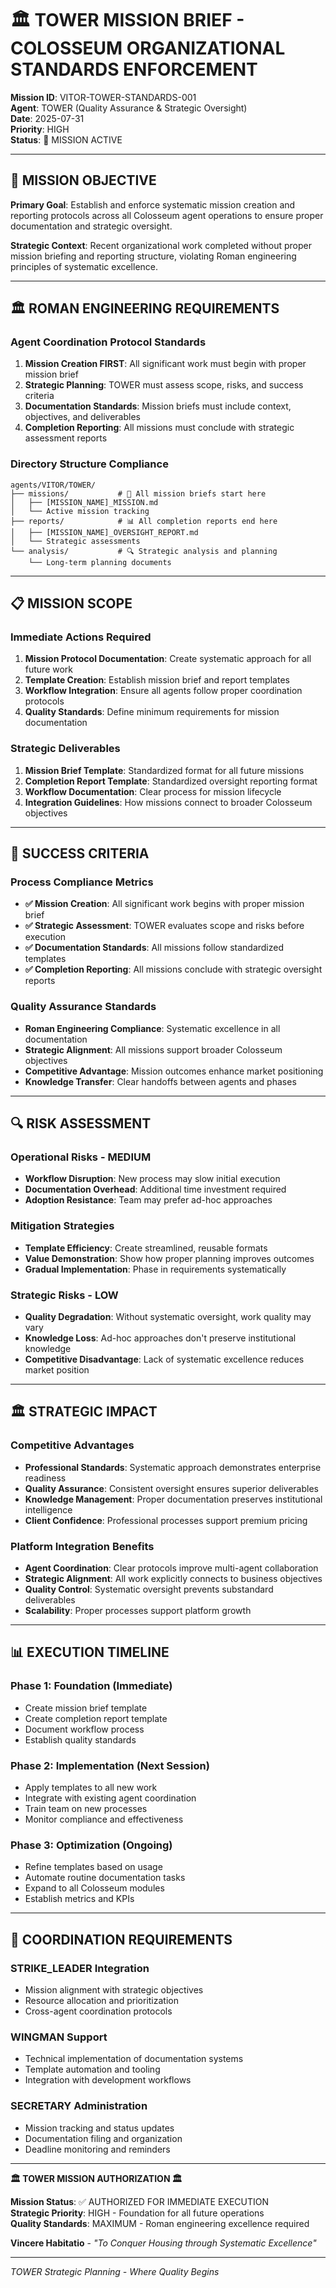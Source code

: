 # 🏛️ TOWER MISSION BRIEF - COLOSSEUM ORGANIZATIONAL STANDARDS ENFORCEMENT

**Mission ID**: VITOR-TOWER-STANDARDS-001  
**Agent**: TOWER (Quality Assurance & Strategic Oversight)  
**Date**: 2025-07-31  
**Priority**: HIGH  
**Status**: 🎯 MISSION ACTIVE

---

## 🎯 MISSION OBJECTIVE

**Primary Goal**: Establish and enforce systematic mission creation and reporting protocols across all Colosseum agent operations to ensure proper documentation and strategic oversight.

**Strategic Context**: Recent organizational work completed without proper mission briefing and reporting structure, violating Roman engineering principles of systematic excellence.

---

## 🏛️ ROMAN ENGINEERING REQUIREMENTS

### **Agent Coordination Protocol Standards**
1. **Mission Creation FIRST**: All significant work must begin with proper mission brief
2. **Strategic Planning**: TOWER must assess scope, risks, and success criteria  
3. **Documentation Standards**: Mission briefs must include context, objectives, and deliverables
4. **Completion Reporting**: All missions must conclude with strategic assessment reports

### **Directory Structure Compliance**
```
agents/VITOR/TOWER/
├── missions/           # 🎯 All mission briefs start here
│   ├── [MISSION_NAME]_MISSION.md
│   └── Active mission tracking
├── reports/            # 📊 All completion reports end here  
│   ├── [MISSION_NAME]_OVERSIGHT_REPORT.md
│   └── Strategic assessments
└── analysis/           # 🔍 Strategic analysis and planning
    └── Long-term planning documents
```

---

## 📋 MISSION SCOPE

### **Immediate Actions Required**
1. **Mission Protocol Documentation**: Create systematic approach for all future work
2. **Template Creation**: Establish mission brief and report templates
3. **Workflow Integration**: Ensure all agents follow proper coordination protocols
4. **Quality Standards**: Define minimum requirements for mission documentation

### **Strategic Deliverables**
1. **Mission Brief Template**: Standardized format for all future missions
2. **Completion Report Template**: Standardized oversight reporting format
3. **Workflow Documentation**: Clear process for mission lifecycle
4. **Integration Guidelines**: How missions connect to broader Colosseum objectives

---

## 🎯 SUCCESS CRITERIA

### **Process Compliance Metrics**
- **✅ Mission Creation**: All significant work begins with proper mission brief
- **✅ Strategic Assessment**: TOWER evaluates scope and risks before execution
- **✅ Documentation Standards**: All missions follow standardized templates
- **✅ Completion Reporting**: All missions conclude with strategic oversight reports

### **Quality Assurance Standards**
- **Roman Engineering Compliance**: Systematic excellence in all documentation
- **Strategic Alignment**: All missions support broader Colosseum objectives
- **Competitive Advantage**: Mission outcomes enhance market positioning
- **Knowledge Transfer**: Clear handoffs between agents and phases

---

## 🔍 RISK ASSESSMENT

### **Operational Risks - MEDIUM**
- **Workflow Disruption**: New process may slow initial execution
- **Documentation Overhead**: Additional time investment required
- **Adoption Resistance**: Team may prefer ad-hoc approaches

### **Mitigation Strategies**
- **Template Efficiency**: Create streamlined, reusable formats
- **Value Demonstration**: Show how proper planning improves outcomes
- **Gradual Implementation**: Phase in requirements systematically

### **Strategic Risks - LOW**
- **Quality Degradation**: Without systematic oversight, work quality may vary
- **Knowledge Loss**: Ad-hoc approaches don't preserve institutional knowledge
- **Competitive Disadvantage**: Lack of systematic excellence reduces market position

---

## 🏛️ STRATEGIC IMPACT

### **Competitive Advantages**
- **Professional Standards**: Systematic approach demonstrates enterprise readiness
- **Quality Assurance**: Consistent oversight ensures superior deliverables  
- **Knowledge Management**: Proper documentation preserves institutional intelligence
- **Client Confidence**: Professional processes support premium pricing

### **Platform Integration Benefits**
- **Agent Coordination**: Clear protocols improve multi-agent collaboration
- **Strategic Alignment**: All work explicitly connects to business objectives
- **Quality Control**: Systematic oversight prevents substandard deliverables
- **Scalability**: Proper processes support platform growth

---

## 📊 EXECUTION TIMELINE

### **Phase 1: Foundation (Immediate)**
- Create mission brief template
- Create completion report template  
- Document workflow process
- Establish quality standards

### **Phase 2: Implementation (Next Session)**
- Apply templates to all new work
- Integrate with existing agent coordination
- Train team on new processes
- Monitor compliance and effectiveness

### **Phase 3: Optimization (Ongoing)**
- Refine templates based on usage
- Automate routine documentation tasks
- Expand to all Colosseum modules
- Establish metrics and KPIs

---

## 🎯 COORDINATION REQUIREMENTS

### **STRIKE_LEADER Integration**
- Mission alignment with strategic objectives
- Resource allocation and prioritization
- Cross-agent coordination protocols

### **WINGMAN Support**
- Technical implementation of documentation systems
- Template automation and tooling
- Integration with development workflows

### **SECRETARY Administration**
- Mission tracking and status updates
- Documentation filing and organization
- Deadline monitoring and reminders

---

**🏛️ TOWER MISSION AUTHORIZATION 🏛️**

**Mission Status**: ✅ AUTHORIZED FOR IMMEDIATE EXECUTION  
**Strategic Priority**: HIGH - Foundation for all future operations  
**Quality Standards**: MAXIMUM - Roman engineering excellence required

**Vincere Habitatio** - *"To Conquer Housing through Systematic Excellence"*

---

*TOWER Strategic Planning - Where Quality Begins*